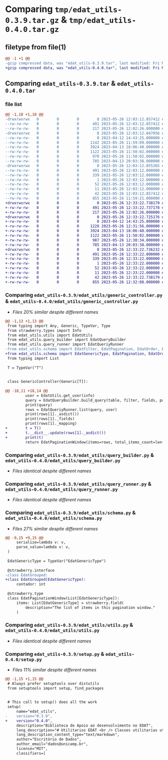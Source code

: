 # Comparing `tmp/edat_utils-0.3.9.tar.gz` & `tmp/edat_utils-0.4.0.tar.gz`

## filetype from file(1)

```diff
@@ -1 +1 @@
-gzip compressed data, was "edat_utils-0.3.9.tar", last modified: Fri May 26 12:03:12 2023, max compression
+gzip compressed data, was "edat_utils-0.4.0.tar", last modified: Fri May 26 12:33:22 2023, max compression
```

## Comparing `edat_utils-0.3.9.tar` & `edat_utils-0.4.0.tar`

### file list

```diff
@@ -1,18 +1,18 @@
-drwxrwxrwx   0        0        0        0 2023-05-26 12:03:12.857412 edat_utils-0.3.9/
--rw-rw-rw-   0        0        0      491 2023-05-26 12:03:12.857412 edat_utils-0.3.9/PKG-INFO
--rw-rw-rw-   0        0        0      217 2023-05-26 12:02:26.000000 edat_utils-0.3.9/README.md
-drwxrwxrwx   0        0        0        0 2023-05-26 12:03:12.847056 edat_utils-0.3.9/edat_utils/
--rw-rw-rw-   0        0        0        0 2023-04-12 14:43:25.000000 edat_utils-0.3.9/edat_utils/__init__.py
--rw-rw-rw-   0        0        0     1142 2023-05-26 11:59:09.000000 edat_utils-0.3.9/edat_utils/generic_controller.py
--rw-rw-rw-   0        0        0     3924 2023-04-13 18:06:40.000000 edat_utils-0.3.9/edat_utils/query_builder.py
--rw-rw-rw-   0        0        0     1122 2023-05-26 11:50:02.000000 edat_utils-0.3.9/edat_utils/query_runner.py
--rw-rw-rw-   0        0        0      970 2023-05-26 11:50:02.000000 edat_utils-0.3.9/edat_utils/schema.py
--rw-rw-rw-   0        0        0      785 2023-04-13 20:03:38.000000 edat_utils-0.3.9/edat_utils/utils.py
-drwxrwxrwx   0        0        0        0 2023-05-26 12:03:12.855265 edat_utils-0.3.9/edat_utils.egg-info/
--rw-rw-rw-   0        0        0      491 2023-05-26 12:03:12.000000 edat_utils-0.3.9/edat_utils.egg-info/PKG-INFO
--rw-rw-rw-   0        0        0      339 2023-05-26 12:03:12.000000 edat_utils-0.3.9/edat_utils.egg-info/SOURCES.txt
--rw-rw-rw-   0        0        0        1 2023-05-26 12:03:12.000000 edat_utils-0.3.9/edat_utils.egg-info/dependency_links.txt
--rw-rw-rw-   0        0        0       52 2023-05-26 12:03:12.000000 edat_utils-0.3.9/edat_utils.egg-info/requires.txt
--rw-rw-rw-   0        0        0       11 2023-05-26 12:03:12.000000 edat_utils-0.3.9/edat_utils.egg-info/top_level.txt
--rw-rw-rw-   0        0        0       42 2023-05-26 12:03:12.857412 edat_utils-0.3.9/setup.cfg
--rw-rw-rw-   0        0        0      855 2023-05-26 11:59:21.000000 edat_utils-0.3.9/setup.py
+drwxrwxrwx   0        0        0        0 2023-05-26 12:33:22.738179 edat_utils-0.4.0/
+-rw-rw-rw-   0        0        0      491 2023-05-26 12:33:22.737178 edat_utils-0.4.0/PKG-INFO
+-rw-rw-rw-   0        0        0      217 2023-05-26 12:02:26.000000 edat_utils-0.4.0/README.md
+drwxrwxrwx   0        0        0        0 2023-05-26 12:33:22.725176 edat_utils-0.4.0/edat_utils/
+-rw-rw-rw-   0        0        0        0 2023-04-12 14:43:25.000000 edat_utils-0.4.0/edat_utils/__init__.py
+-rw-rw-rw-   0        0        0     1228 2023-05-26 12:31:56.000000 edat_utils-0.4.0/edat_utils/generic_controller.py
+-rw-rw-rw-   0        0        0     3924 2023-04-13 18:06:40.000000 edat_utils-0.4.0/edat_utils/query_builder.py
+-rw-rw-rw-   0        0        0     1122 2023-05-26 11:50:02.000000 edat_utils-0.4.0/edat_utils/query_runner.py
+-rw-rw-rw-   0        0        0      987 2023-05-26 12:30:34.000000 edat_utils-0.4.0/edat_utils/schema.py
+-rw-rw-rw-   0        0        0      785 2023-04-13 20:03:38.000000 edat_utils-0.4.0/edat_utils/utils.py
+drwxrwxrwx   0        0        0        0 2023-05-26 12:33:22.736232 edat_utils-0.4.0/edat_utils.egg-info/
+-rw-rw-rw-   0        0        0      491 2023-05-26 12:33:22.000000 edat_utils-0.4.0/edat_utils.egg-info/PKG-INFO
+-rw-rw-rw-   0        0        0      339 2023-05-26 12:33:22.000000 edat_utils-0.4.0/edat_utils.egg-info/SOURCES.txt
+-rw-rw-rw-   0        0        0        1 2023-05-26 12:33:22.000000 edat_utils-0.4.0/edat_utils.egg-info/dependency_links.txt
+-rw-rw-rw-   0        0        0       52 2023-05-26 12:33:22.000000 edat_utils-0.4.0/edat_utils.egg-info/requires.txt
+-rw-rw-rw-   0        0        0       11 2023-05-26 12:33:22.000000 edat_utils-0.4.0/edat_utils.egg-info/top_level.txt
+-rw-rw-rw-   0        0        0       42 2023-05-26 12:33:22.738179 edat_utils-0.4.0/setup.cfg
+-rw-rw-rw-   0        0        0      855 2023-05-26 12:32:08.000000 edat_utils-0.4.0/setup.py
```

### Comparing `edat_utils-0.3.9/edat_utils/generic_controller.py` & `edat_utils-0.4.0/edat_utils/generic_controller.py`

 * *Files 20% similar despite different names*

```diff
@@ -1,13 +1,13 @@
 from typing import Any, Generic, TypeVar, Type
 from strawberry.types import Info
 from edat_utils.utils import EdatUtils
 from edat_utils.query_builder import EdatQueryBuilder
 from edat_utils.query_runner import EdatQueriyRunner
-from edat_utils.schema import EdatFilter, EdatPagination, EdatOrder, EdatPaginationWindow, EdatGrouped
+from edat_utils.schema import EdatGenericType, EdatPagination, EdatOrder, EdatPaginationWindow, EdatGrouped
 from typing import List
 
 T = TypeVar("T")
 
 
 class GenericController(Generic[T]):
 
@@ -18,11 +18,14 @@
         user = EdatUtils.get_user(info)
         query = EdatQueryBuilder.build_query(table, filter, fields, pagination, orders, grouped)
         print(query)
         rows = EdatQueriyRunner.list(query, user)
         print(rows[1]._asdict())
         print(rows[1]._fields)
         print(rows[1]._mapping)
+        t = T()
+        t.__dict__.update(rows[1]._asdict())
+        print(t)
         return EdatPaginationWindow(items=rows, total_items_count=len(rows))
```

### Comparing `edat_utils-0.3.9/edat_utils/query_builder.py` & `edat_utils-0.4.0/edat_utils/query_builder.py`

 * *Files identical despite different names*

### Comparing `edat_utils-0.3.9/edat_utils/query_runner.py` & `edat_utils-0.4.0/edat_utils/query_runner.py`

 * *Files identical despite different names*

### Comparing `edat_utils-0.3.9/edat_utils/schema.py` & `edat_utils-0.4.0/edat_utils/schema.py`

 * *Files 27% similar despite different names*

```diff
@@ -9,15 +9,15 @@
     serialize=lambda v: v,
     parse_value=lambda v: v,
 )
 
 EdatGenericType = TypeVar("EdatGenericType")
 
 @strawberry.interface
-class EdatGrouped:
+class EdatGrouped(EdatGenericType):
     contador: int
 
 @strawberry.type
 class EdatPaginationWindow(List[EdatGenericType]):
     items: List[EdatGenericType] = strawberry.field(
         description="The list of items in this pagination window."
     )
```

### Comparing `edat_utils-0.3.9/edat_utils/utils.py` & `edat_utils-0.4.0/edat_utils/utils.py`

 * *Files identical despite different names*

### Comparing `edat_utils-0.3.9/setup.py` & `edat_utils-0.4.0/setup.py`

 * *Files 11% similar despite different names*

```diff
@@ -1,15 +1,15 @@
 # Always prefer setuptools over distutils
 from setuptools import setup, find_packages
 
 
 # This call to setup() does all the work
 setup(
     name="edat_utils",
-    version="0.3.9",
+    version="0.4.0",
     description="Biblioteca de Apoio ao desenvolvimento no EDAT",
     long_description="# Utilitarios EDAT <br /> Classes utilitarias utilizadas pelo EDAT.",
     long_description_content_type="text/markdown",
     author="Escritório de Dados",
     author_email="dados@unicamp.br",
     license="MIT",
     classifiers=[
```

